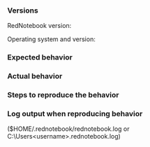 ### Versions

RedNotebook version: 

Operating system and version:

### Expected behavior

### Actual behavior

### Steps to reproduce the behavior

### Log output when reproducing behavior
($HOME/.rednotebook/rednotebook.log or C:\Users\<username>\.rednotebook.log)
